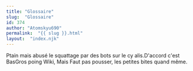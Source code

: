 ```yaml
---
title: "Glossaire"
slug:  "Glossaire"
id: 374
author: "Atomskyu690"
permalink:  "{{ slug }}.html"
layout:  "index.njk"
---
```


Ptain mais abusé le squattage par des bots sur le cy alis.D'accord c'est
BasGros poing Wiki, Mais Faut pas pousser, les petites bites quand même.
